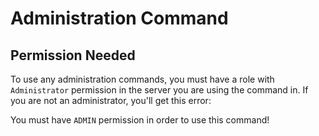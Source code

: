 # Administration Command

## Permission Needed

To use any administration commands, you must have a role with `Administrator` permission in the server you are using the command in. If you are not an administrator, you'll get this error: 

You must have `ADMIN` permission in order to use this command!

